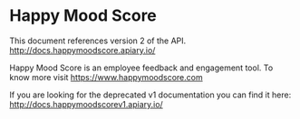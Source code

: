# Happy Mood Score

This document references version 2 of the API.  http://docs.happymoodscore.apiary.io/

Happy Mood Score is an employee feedback and engagement tool. To know more visit https://www.happymoodscore.com

If you are looking for the deprecated v1 documentation you can find it here: http://docs.happymoodscorev1.apiary.io/
